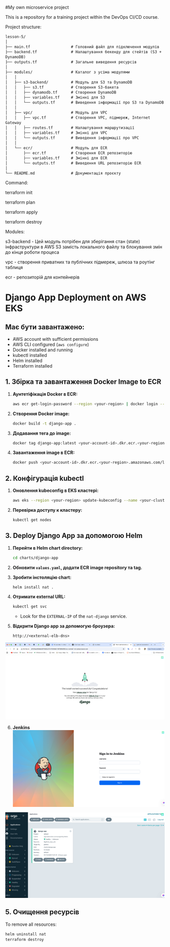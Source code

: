 #My own microservice project 

This is a repository for a training project within the DevOps CI/CD course.


Project structure: 

```
lesson-5/
│
├── main.tf                  # Головний файл для підключення модулів
├── backend.tf               # Налаштування бекенду для стейтів (S3 + DynamoDB)
├── outputs.tf               # Загальне виведення ресурсів
│
├── modules/                 # Каталог з усіма модулями
│   │
│   ├── s3-backend/          # Модуль для S3 та DynamoDB
│   │   ├── s3.tf            # Створення S3-бакета
│   │   ├── dynamodb.tf      # Створення DynamoDB
│   │   ├── variables.tf     # Змінні для S3
│   │   └── outputs.tf       # Виведення інформації про S3 та DynamoDB
│   │
│   ├── vpc/                 # Модуль для VPC
│   │   ├── vpc.tf           # Створення VPC, підмереж, Internet Gateway
│   │   ├── routes.tf        # Налаштування маршрутизації
│   │   ├── variables.tf     # Змінні для VPC
│   │   └── outputs.tf       # Виведення інформації про VPC
│   │
│   └── ecr/                 # Модуль для ECR
│       ├── ecr.tf           # Створення ECR репозиторію
│       ├── variables.tf     # Змінні для ECR
│       └── outputs.tf       # Виведення URL репозиторію ECR
│
└── README.md                # Документація проєкту

```

Command:

terraform init

terraform plan

terraform apply

terraform destroy


Modules:

s3-backend - Цей модуль потрібен для  зберігання стан (state) інфраструктури в AWS S3 замість локального файлу та блокування змін до кінця роботи процеса

vpc - створення приватних та публічних підмереж, шлюза та роутінг таблиця

ecr - репозиторій для контейнерів

# Django App Deployment on AWS EKS

## Має бути завантажено:

- AWS account with sufficient permissions
- AWS CLI configured (`aws configure`)
- Docker installed and running
- kubectl installed
- Helm installed
- Terraform installed

## 1. Збірка та завантаження Docker Image to ECR

1. **Аунтетіфікація Docker в ECR:**
   ```sh
   aws ecr get-login-password --region <your-region> | docker login --username AWS --password-stdin <your-account-id>.dkr.ecr.<your-region>.amazonaws.com
   ```

2. **Створення Docker image:**
   ```sh
   docker build -t django-app .
   ```

3. **Додавання тега до image:**
   ```sh
   docker tag django-app:latest <your-account-id>.dkr.ecr.<your-region>.amazonaws.com/lesson-5-ecr-nat:latest
   ```

4. **Завантаження image в ECR:**
   ```sh
   docker push <your-account-id>.dkr.ecr.<your-region>.amazonaws.com/lesson-5-ecr-nat:latest
   ```


## 2. Конфігурація kubectl

1. **Оновлення kubeconfig в EKS кластері:**
   ```sh
   aws eks --region <your-region> update-kubeconfig --name <your-cluster-name>
   ```

2. **Перевірка доступу к кластеру:**
   ```sh
   kubectl get nodes
   ```

## 3. Deploy Django App за допомогою Helm

1. **Перейти в Helm chart directory:**
   ```sh
   cd charts/django-app
   ```

2. **Обновити `values.yaml`, додати ECR image repository та tag.**

3. **Зробити інстоляцію chart:**
   ```sh
   helm install nat .
   ```

4. **Отримати external URL:**
   ```sh
   kubectl get svc
   ```
   - Look for the `EXTERNAL-IP` of the `nat-django` service.

5. **Відкрити Django app за допомогую броузера:**
   ```
   http://<external-elb-dns>
   ```


![alt text](image.png)

6. **Jenkins**
![alt text](image-1.png)

![alt text](image-2.png)

## 5. Очищення ресурсів

To remove all resources:
```sh
helm uninstall nat
terraform destroy
```







